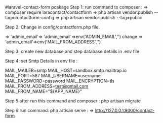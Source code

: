 #laravel-contact-form pcakage 
Step 1: 
run command to composer :
 => composer require laracontact/contactform
 => php artisan vendor:publish --tag=contactform-config
 => php artisan vendor:publish --tag=public
 
Step 2: 
Change in config/contactform.php file.

=> 'admin_email'=> 'admin_email'=>env('ADMIN_EMAIL','') change =>  'admin_email'=>env('MAIL_FROM_ADDRESS','')
 
Step 3: 
create new database and step database details in .env file

Step 4: 
set Smtp Details in env file :

MAIL_MAILER=smtp
MAIL_HOST=sandbox.smtp.mailtrap.io
MAIL_PORT=587
MAIL_USERNAME=username
MAIL_PASSWORD=password
MAIL_ENCRYPTION=tls
MAIL_FROM_ADDRESS=test@gmail.com
MAIL_FROM_NAME="${APP_NAME}"

Step 5
after run this command and composer : php artisan migrate

Step 6
run command: php artisan serve :
=> http://127.0.0.1:8000/contact-form

